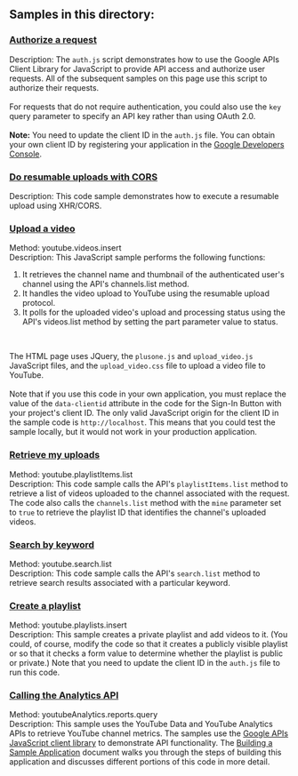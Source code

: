 ## Samples in this directory:

### [Authorize a request](/youtube/api-samples/blob/master/javascript/auth.js)

Description: The <code>auth.js</code> script demonstrates how to use the Google APIs Client Library for JavaScript
to provide API access and authorize user requests. All of the subsequent samples on this page use this script to
authorize their requests.<br><br>
For requests that do not require authentication, you could also use the
<code>key</code> query parameter to specify an API key rather than using OAuth 2.0.<br><br>
<strong>Note:</strong> You need to update the client ID in the <code>auth.js</code> file. You can obtain your own
client ID by registering your application in the
<a href="https://console.developers.google.com">Google Developers Console</a>.

### [Do resumable uploads with CORS](/youtube/api-samples/blob/master/javascript/cors_upload.js)

Description: This code sample demonstrates how to execute a resumable upload using XHR/CORS.

### [Upload a video](/youtube/api-samples/blob/master/javascript/upload_video.js)

Method: youtube.videos.insert<br>
Description: This JavaScript sample performs the following functions:<br>
<ol>
  <li>It retrieves the channel name and thumbnail of the authenticated user's channel using the API's channels.list method.</li>
  <li>It handles the video upload to YouTube using the resumable upload protocol.</li>
  <li>It polls for the uploaded video's upload and processing status using the API's videos.list method by setting the part parameter value to status.</li>
</ol><br>

The HTML page uses JQuery, the <code>plusone.js</code> and <code>upload_video.js</code> JavaScript files, and the
<code>upload_video.css</code> file to upload a video file to YouTube.<br><br>Note that if you use this code in your own application, you must replace the value of the <code>data-clientid</code> attribute in the code for the Sign-In Button
with your project's client ID. The only valid JavaScript origin for the client ID in the sample code is
<code>http://localhost</code>. This means that you could test the sample locally, but it would not work in your
production application.

### [Retrieve my uploads](/youtube/api-samples/blob/master/javascript/my_uploads.js)

Method: youtube.playlistItems.list<br>
Description: This code sample calls the API's <code>playlistItems.list</code> method to retrieve a list of 
videos uploaded to the channel associated with the request. The code also calls the <code>channels.list</code> 
method with the <code>mine</code> parameter set to <code>true</code> to retrieve the playlist ID that identifies 
the channel's uploaded videos.

### [Search by keyword](/youtube/api-samples/blob/master/javascript/search.js)

Method: youtube.search.list<br>
Description: This code sample calls the API's <code>search.list</code> method to retrieve search results associated
with a particular keyword.

### [Create a playlist](/youtube/api-samples/blob/master/javascript/playlist_updates.js)

Method: youtube.playlists.insert<br>
Description: This sample creates a private playlist and add videos to it. (You could, of course, modify the code so
that it creates a publicly visible playlist or so that it checks a form value to determine whether the playlist is
public or private.) Note that you need to update the client ID in the <code>auth.js</code> file to run this code.

### [Calling the Analytics API](/youtube/api-samples/blob/master/javascript/analytics_codelab.js)

Method: youtubeAnalytics.reports.query<br>
Description: This sample uses the YouTube Data and YouTube Analytics APIs to retrieve YouTube channel metrics.
The samples use the <a target="_blank" href="/api-client-library/javascript/">Google APIs JavaScript client library</a>
to demonstrate API functionality. The <a href="/youtube/analytics/v1/sample-application">Building a Sample Application</a>
document walks you through the steps of building this application and discusses different portions of this code in more 
detail.
